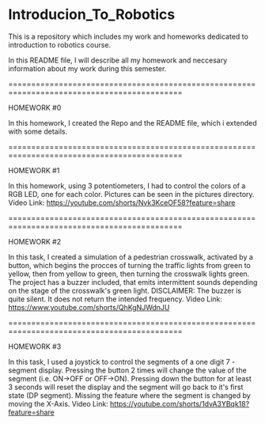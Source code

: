 # Introducion_To_Robotics
This is a repository which includes my work and homeworks dedicated to introduction to robotics course.

In this README file, I will describe all my homework and neccesary information about my work during this semester.

============================================================================================

HOMEWORK #0

In this homework, I created the Repo and the README file, which i extended with some details.

============================================================================================

HOMEWORK #1

In this homework, using 3 potentiometers, I had to control the colors of a RGB LED, one for each color.
Pictures can be seen in the pictures directory.
Video Link: https://youtube.com/shorts/Nvk3KceOF58?feature=share

============================================================================================

HOMEWORK #2

In this task, I created a simulation of a pedestrian crosswalk, activated by a button, which begins the procces of turning the traffic lights from green to yellow, then from yellow to green, then turning the crosswalk lights green. The project has a buzzer included, that emits intermittent sounds depending on the stage of the crosswalk's green light. DISCLAIMER: The buzzer is quite silent. It does not return the intended frequency.
Video Link: https://www.youtube.com/shorts/QhKgNJWdnJU

============================================================================================

HOMEWORK #3

In this task, I used a joystick to control the segments of a one digit 7 - segment display. Pressing the button 2 times will change the value of the segment (i.e. ON->OFF or OFF->ON). Pressing down the button for at least 3 seconds will reset the display and the segment will go back to it's first state (DP segment).
Missing the feature where the segment is changed by moving the X-Axis.
Video Link: https://youtube.com/shorts/1dvA3YBqk18?feature=share
